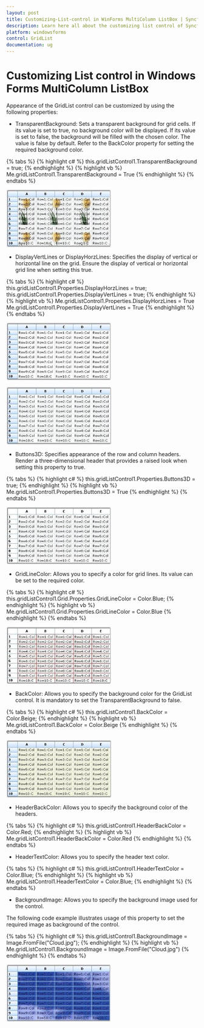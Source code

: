 ```yaml
---
layout: post
title: Customizing-List-control in WinForms MultiColumn ListBox | Syncfusion
description: Learn here all about the customizing list control of Syncfusion Windows Forms MultiColumn ListBox (GridListControl) control and more.
platform: windowsforms
control: GridList
documentation: ug
---
```


# Customizing List control in Windows Forms MultiColumn ListBox

Appearance of the GridList control can be customized by using the following properties:

* TransparentBackground: Sets a transparent background for grid cells. If its value is set to true, no background color will be displayed. If its value is set to false, the background will be filled with the chosen color. The value is false by default. Refer to the BackColor property for setting the required background color. 

{% tabs %}
{% highlight c# %}
this.gridListControl1.TransparentBackground = true;
{% endhighlight  %}
{% highlight vb %}
Me.gridListControl1.TransparentBackground = True
{% endhighlight  %}
{% endtabs %}

![](Customizing-List-control_images/Customizing-List-control_img1.jpeg) 

* DisplayVertLines or DisplayHorzLines: Specifies the display of vertical or horizontal line on the grid. Ensure the display of vertical or horizontal grid line when setting this true.

{% tabs %}
{% highlight c# %}
this.gridListControl1.Properties.DisplayHorzLines = true;
this.gridListControl1.Properties.DisplayVertLines = true;
{% endhighlight  %}
{% highlight vb %}
Me.gridListControl1.Properties.DisplayHorzLines = True
Me.gridListControl1.Properties.DisplayVertLines = True
{% endhighlight  %}
{% endtabs %}

![](Customizing-List-control_images/Customizing-List-control_img2.jpeg) 

![](Customizing-List-control_images/Customizing-List-control_img3.jpeg)

* Buttons3D: Specifies appearance of the row and column headers. Render a three-dimensional header that provides a raised look when setting this property to true. 

{% tabs %}
{% highlight c# %}
this.gridListControl1.Properties.Buttons3D = true;
{% endhighlight  %}
{% highlight vb %}
Me.gridListControl1.Properties.Buttons3D = True
{% endhighlight  %}
{% endtabs %}

![](Customizing-List-control_images/Customizing-List-control_img4.jpeg) 

* GridLineColor: Allows you to specify a color for grid lines. Its value can be set to the required color.

{% tabs %}
{% highlight c# %}
this.gridListControl1.Grid.Properties.GridLineColor = Color.Blue;
{% endhighlight  %}
{% highlight vb %}
Me.gridListControl1.Grid.Properties.GridLineColor = Color.Blue
{% endhighlight  %}
{% endtabs %}

![](Customizing-List-control_images/Customizing-List-control_img5.jpeg) 

* BackColor: Allows you to specify the background color for the GridList control. It is mandatory to set the TransparentBackground to false.

{% tabs %}
{% highlight c# %}
this.gridListControl1.BackColor = Color.Beige;
{% endhighlight  %}
{% highlight vb %}
Me.gridListControl1.BackColor = Color.Beige
{% endhighlight  %}
{% endtabs %}

![](Customizing-List-control_images/Customizing-List-control_img6.jpeg) 

* HeaderBackColor: Allows you to specify the background color of the headers.

{% tabs %}
{% highlight c# %}
this.gridListControl1.HeaderBackColor = Color.Red;
{% endhighlight  %}
{% highlight vb %}
Me.gridListControl1.HeaderBackColor = Color.Red
{% endhighlight  %}
{% endtabs %}

* HeaderTextColor: Allows you to specify the header text color. 

{% tabs %}
{% highlight c# %}
this.gridListControl1.HeaderTextColor = Color.Blue;
{% endhighlight %}
{% highlight vb %}
Me.gridListControl1.HeaderTextColor = Color.Blue;
{% endhighlight  %}
{% endtabs %}

* BackgroundImage: Allows you to specify the background image used for the control.

The following code example illustrates usage of this property to set the required image as background of the control.

{% tabs %}
{% highlight c# %}
this.gridListControl1.BackgroundImage = Image.FromFile("Cloud.jpg");
{% endhighlight  %}
{% highlight vb %}
Me.gridListControl1.BackgroundImage = Image.FromFile("Cloud.jpg")
{% endhighlight  %}
{% endtabs %}

![](Customizing-List-control_images/Customizing-List-control_img7.jpeg)
